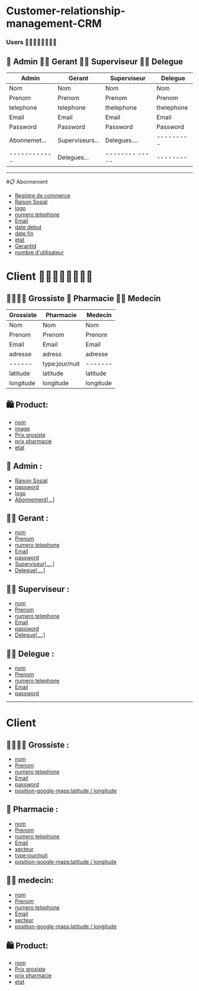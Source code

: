 # Customer-relationship-management-CRM

### Users 👨🏽‍👩🏽‍👧🏽‍👦🏽




 ## 🤴 Admin        👨‍🦳 Gerant  👨‍🦱 Superviseur 👨‍🦲 Delegue 
| Admin      | Gerant           |  Superviseur  |Delegue   |
| -----------| -----------------|---------------|----------|
| Nom        | Nom              |Nom            | Nom      |
|Prenom      |Prenom            |Prenom         | Prenom   |
|telephone    |telephone         |thelephone    |thelephone|
|Email       |Email             |Email          | Email    |
|Password    |Password          |Password       | Password |
|Abonnemet...|Superviseurs...   |Delegues....   |--------- |
|------------|Delegues...       |-------- ----- | -------- |

 ---------------------------
#📋 Abonnement

- [Registre de commerce](#)
- [Raison Sosial](#)
- [logo](#)
- [numero telephone](#)
- [Email](#)
- [date debut](#)
- [date  fin](#)
- [etat](#)
- [GerantId](#)
- [nombre d'utilisateur](#)


# Client 👨🏽‍👩🏽‍👧🏽‍👦🏽

## 👨‍👨‍👦‍👦 Grossiste  💊 Pharmacie  👨‍⚕️ Medecin 

| Grossiste  | Pharmacie        |  Medecin      |
| -----------| -----------------|---------------|
| Nom        | Nom              |Nom            |
|Prenom      |Prenom            |Prenom         |
|Email       |Email             |Email          |
|adresse     |adress            |adresse        |
|------      |type:jour/nuit    |-------        |
|latitude    |latitude          |latitude       |
|longitude   |longitude         |longitude      |

## 🛍️ Product:
- [nom](#)
- [image](#)
- [Prix grosiste](#)
- [prix pharmacie](#)
- [etat](#)
## 🤴 Admin :

- [Raison Sosial](#)     
- [password](#)          
- [logo](#)
- [Abonnement[...]](#)
## 👨‍🦳 Gerant :
- [nom](#)
- [Prenom](#)
- [numero telephone](#)
- [Email](#)
- [password](#)
- [Superviseur[....]](#)
- [Delegue[....]](#)

## 👨‍🦱 Superviseur :
- [nom](#)
- [Prenom](#)
- [numero telephone](#)
- [Email](#)
- [password](#)
- [Delegue[....]](#)

## 👨‍🦲 Delegue :
- [nom](#)
- [Prenom](#)
- [numero telephone](#)
- [Email](#)
- [password](#)
-----------------------

# Client 

## 👨‍👨‍👦‍👦 Grossiste :
- [nom](#)
- [Prenom](#)
- [numero telephone](#)
- [Email](#)
- [password](#)
- [position-google-maps:latitude / longitude](#)
## 💊 Pharmacie :
- [nom](#)
- [Prenom](#)
- [numero telephone](#)
- [Email](#)
- [secteur](#)
- [type:jour/nuit](#)
- [position-google-maps:latitude / longitude](#)
## 👨‍⚕️ medecin:
- [nom](#)
- [Prenom](#)
- [numero telephone](#)
- [Email](#)
- [secteur](#)
- [position-google-maps:latitude / longitude](#)


## 🛍️ Product:
- [nom](#)
- [Prix grosiste](#)
- [prix pharmacie](#)
- [etat](#)







